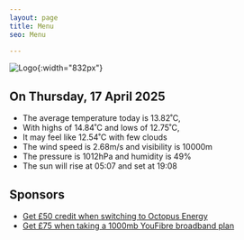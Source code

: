 ```yaml
---
layout: page
title: Menu
seo: Menu

---
```


![Logo](/images/logo.jpg){:width="832px"}

<!-- weather_marker starts -->
## On Thursday, 17 April 2025

- The average temperature today is 13.82˚C,
- With highs of 14.84˚C and lows of 12.75˚C,
- It may feel like 12.54˚C with few clouds
- The wind speed is 2.68m/s and visibility is 10000m
- The pressure is 1012hPa and humidity is 49%
- The sun will rise at 05:07 and set at 19:08

<!-- weather_marker ends -->

## Sponsors

- [Get £50 credit when switching to Octopus Energy](https://bit.ly/3oD1nnS)
- [Get £75 when taking a 1000mb YouFibre broadband plan](https://aklam.io/91zWhU?)



